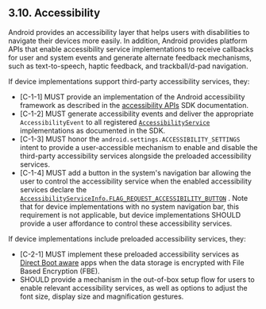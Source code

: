 ## 3.10\. Accessibility

Android provides an accessibility layer that helps users with disabilities to
navigate their devices more easily. In addition, Android provides platform APIs
that enable accessibility service implementations to receive callbacks for user
and system events and generate alternate feedback mechanisms, such as
text-to-speech, haptic feedback, and trackball/d-pad navigation.

If device implementations support third-party accessibility services, they:

*   [C-1-1] MUST provide an implementation of the Android accessibility
    framework as described in the [accessibility APIs](
    http://developer.android.com/reference/android/view/accessibility/package-summary.html)
    SDK documentation.
*   [C-1-2] MUST generate accessibility events and deliver the appropriate
    `AccessibilityEvent` to all registered [`AccessibilityService`](
    http://developer.android.com/reference/android/accessibilityservice/AccessibilityService.html)
    implementations as documented in the SDK.
*   [C-1-3] MUST honor the `android.settings.ACCESSIBILITY_SETTINGS` intent to
    provide a user-accessible mechanism to enable and disable the third-party
    accessibility services alongside the preloaded accessibility services.
*   [C-1-4] MUST add a button in the system's navigation bar allowing the user
    to control the accessibility service when the enabled accessibility services
    declare the [`AccessibilityServiceInfo.FLAG_REQUEST_ACCESSIBILITY_BUTTON`](
    https://developer.android.com/reference/android/accessibilityservice/AccessibilityServiceInfo.html#FLAG%5FREQUEST%5FACCESSIBILITY%5FBUTTON)
    . Note that for device implementations with no system navigation bar, this
    requirement is not applicable, but device implementations SHOULD provide a
    user affordance to control these accessibility services.


If device implementations include preloaded accessibility services, they:

*   [C-2-1] MUST implement these preloaded accessibility services as [Direct Boot aware](
    https://developer.android.com/reference/android/content/pm/ComponentInfo.html#directBootAware)
    apps when the data storage is encrypted with File Based Encryption (FBE).
*   SHOULD provide a mechanism in the out-of-box setup flow for users to enable
    relevant accessibility services, as well as options to adjust the font size,
    display size and magnification gestures.

